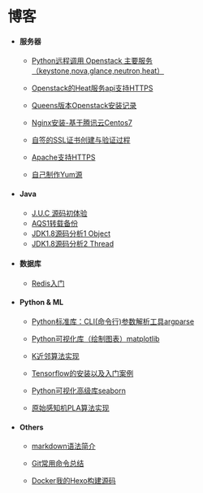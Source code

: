 # 博客

- #### 服务器

  - [Python远程调用 Openstack 主要服务（keystone,nova,glance,neutron,heat）](../blogs/os/openstack/python-openstack.md)
  - [Openstack的Heat服务api支持HTTPS](../blogs/os/openstack/openstack-heatapi-https.md)
  - [Queens版本Openstack安装记录](../blogs/os/openstack/openstack-queens-install.md)
  
  - [Nginx安装-基于腾讯云Centos7](../blogs/os/nginx-install.md)
  - [自签的SSL证书创建与验证过程](../blogs/os/self-ssl-signing.md)
  - [Apache支持HTTPS](../blogs/os/apache-self-ssl.md)
  - [自己制作Yum源](../blogs/os/yumsource.md)
  
- #### Java

  - [J.U.C 源码初体验](../blogs/java/juc.md)
  - [AQS1转载备份](../blogs/java/aqs1.md)
  - [JDK1.8源码分析1 Object](../blogs/java/sc-object.md)
  - [JDK1.8源码分析2 Thread](../blogs/java/sc-thrad.md)
  
- #### 数据库

  - [Redis入门](../blogs/database/redis.md)

- #### Python & ML

  - [Python标准库：CLI(命令行)参数解析工具argparse](../blogs/python/argparse.md)

  - [Python可视化库（绘制图表）matplotlib](../blogs/python/matplotlib.md)

  - [K近邻算法实现](../blogs/ml/knn.md)

  - [Tensorflow的安装以及入门案例](../blogs/ml/tensorflow-start.md)

  - [Python可视化高级库seaborn](../blogs/python/seaborn.md)

  - [原始感知机PLA算法实现](../blogs/ml/pla.md)

- #### Others

  - [markdown语法简介](../blogs/others/markdown.md)

  - [Git常用命令总结](../blogs/others/git.md)

  - [Docker我的Hexo构建源码](../blogs/others/docker-hexo.md)